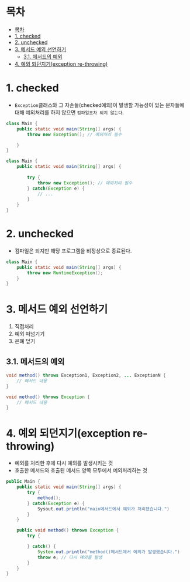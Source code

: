 # 목차
- [목차](#목차)
- [1. checked](#1-checked)
- [2. unchecked](#2-unchecked)
- [3. 메서드 예외 선언하기](#3-메서드-예외-선언하기)
  - [3.1. 메서드의 예외](#31-메서드의-예외)
- [4. 예외 되던지기(exception re-throwing)](#4-예외-되던지기exception-re-throwing)


# 1. checked

- `Exception`클래스와 그 자손들(checked예외)이 발생할 가능성이 있는 문자들에 대해 예외처리를 하지 않으면 `컴파일조차 되지 않는다`.


```java
class Main {
    public static void main(String[] args) {
        throw new Exception(); // 예외처리 필수

    }
}

```


```java
class Main {
    public static void main(String[] args) {
        
        try {
            throw new Exception(); // 예외처리 필수
        } catch(Exception e) {
            // ...
        }
    }
}

```

# 2. unchecked

- 컴파일은 되지만 해당 프로그램을 비정상으로 종료된다.
```java
class Main {
    public static void main(String[] args) {
        throw new RuntimeException();
    }
}

```

# 3. 메서드 예외 선언하기

1. 직접처리
2. 예외 떠넘기기
3. 은폐 덮기

## 3.1. 메서드의 예외
```java
void method() throws Exception1, Exception2, ... ExceptionN {
    // 메서드 내용
} 

void method() throws Exception {
    // 메서드 내용
} 
```

# 4. 예외 되던지기(exception re-throwing)
- 예외를 처리한 후에 다시 예외를 발생시키는 것
- 호출한 메서드와 호출된 메서드 양쪽 모두에서 예외처리하는 것

```java
public Main {
    public static void main(String[] args) {
        try {
            method();
        } catch(Exception e) {
            Sysout.out.println("main메서드에서 예외가 처리됐습니다.")
        }
    }

    public void method() throws Exception {
        try {

        } catch() {
            System.out.println("method()메서드에서 예외가 발생했습니다.")
            throw e; // 다시 예외를 발생
        }
    }
}

```